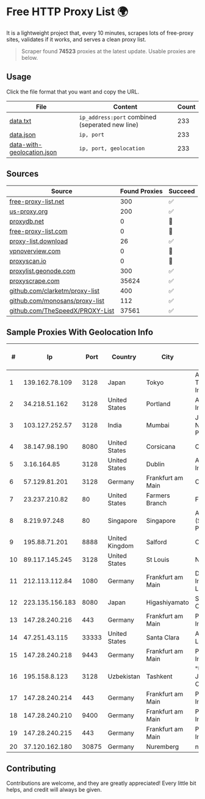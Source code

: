 
# Free HTTP Proxy List 🌍

It is a lightweight project that, every 10 minutes, scrapes lots of free-proxy sites, validates if it works, and serves a clean proxy list.


> Scraper found **74523** proxies at the latest update. Usable proxies are below.

## Usage

Click the file format that you want and copy the URL.


|File|Content|Count|
|----|-------|-----|
|[data.txt](https://raw.githubusercontent.com/themiralay/Proxy-List-World/master/data.txt)|`ip_address:port` combined (seperated new line)|233|
|[data.json](https://raw.githubusercontent.com/themiralay/Proxy-List-World/master/data.json)|`ip, port`|233|
|[data-with-geolocation.json](https://raw.githubusercontent.com/themiralay/Proxy-List-World/master/data-with-geolocation.json)|`ip, port, geolocation`|233|

## Sources

|Source|Found Proxies|Succeed|
|------|-------------|-------|
|[free-proxy-list.net](https://free-proxy-list.net)|300|✅|
|[us-proxy.org](https://www.us-proxy.org)|200|✅|
|[proxydb.net](http://proxydb.net)|0|🚫|
|[free-proxy-list.com](https://free-proxy-list.com/?page=&port=&type%5B%5D=http&type%5B%5D=https&up_time=0&search=Search)|0|🚫|
|[proxy-list.download](https://www.proxy-list.download/HTTP)|26|✅|
|[vpnoverview.com](https://vpnoverview.com/privacy/anonymous-browsing/free-proxy-servers)|0|🚫|
|[proxyscan.io](https://www.proxyscan.io)|0|🚫|
|[proxylist.geonode.com](https://proxylist.geonode.com/api/proxy-list?limit=300&page=1&sort_by=lastChecked&sort_type=desc&protocols=http,https)|300|✅|
|[proxyscrape.com](https://api.proxyscrape.com/v2/?request=displayproxies&protocol=http&timeout=10000&country=all&ssl=all&anonymity=all)|35624|✅|
|[github.com/clarketm/proxy-list](https://raw.githubusercontent.com/clarketm/proxy-list/master/proxy-list-raw.txt)|400|✅|
|[github.com/monosans/proxy-list](https://raw.githubusercontent.com/monosans/proxy-list/main/proxies/http.txt)|112|✅|
|[github.com/TheSpeedX/PROXY-List](https://raw.githubusercontent.com/TheSpeedX/PROXY-List/master/http.txt)|37561|✅|


## Sample Proxies With Geolocation Info

|#|Ip|Port|Country|City|Internet Service Provider|
|-|--|----|-------|----|-------------------------|
|1|139.162.78.109|3128|Japan|Tokyo|Akamai Technologies, Inc.|
|2|34.218.51.162|3128|United States|Portland|Amazon.com, Inc.|
|3|103.127.252.57|3128|India|Mumbai|Juweriyah Networks Private Limited|
|4|38.147.98.190|8080|United States|Corsicana|Corsicana ISD|
|5|3.16.164.85|3128|United States|Dublin|Amazon.com, Inc.|
|6|57.129.81.201|3128|Germany|Frankfurt am Main|OVH SAS|
|7|23.237.210.82|80|United States|Farmers Branch|FDCservers.net|
|8|8.219.97.248|80|Singapore|Singapore|Alibaba Cloud (Singapore) Private Limited|
|9|195.88.71.201|8888|United Kingdom|Salford|OVH SAS|
|10|89.117.145.245|3128|United States|St Louis|Nubes, LLC|
|11|212.113.112.84|1080|Germany|Frankfurt am Main|DpkgSoft International Limited|
|12|223.135.156.183|8080|Japan|Higashiyamato|So-net Corporation|
|13|147.28.240.216|443|Germany|Frankfurt am Main|Packet Host, Inc.|
|14|47.251.43.115|33333|United States|Santa Clara|Alibaba Cloud LLC|
|15|147.28.240.218|9443|Germany|Frankfurt am Main|Packet Host, Inc.|
|16|195.158.8.123|3128|Uzbekistan|Tashkent|"Uzbektelekom" Joint Stock Company|
|17|147.28.240.214|443|Germany|Frankfurt am Main|Packet Host, Inc.|
|18|147.28.240.210|9400|Germany|Frankfurt am Main|Packet Host, Inc.|
|19|147.28.240.215|443|Germany|Frankfurt am Main|Packet Host, Inc.|
|20|37.120.162.180|30875|Germany|Nuremberg|netcup GmbH|



## Contributing

Contributions are welcome, and they are greatly appreciated! Every
little bit helps, and credit will always be given.

